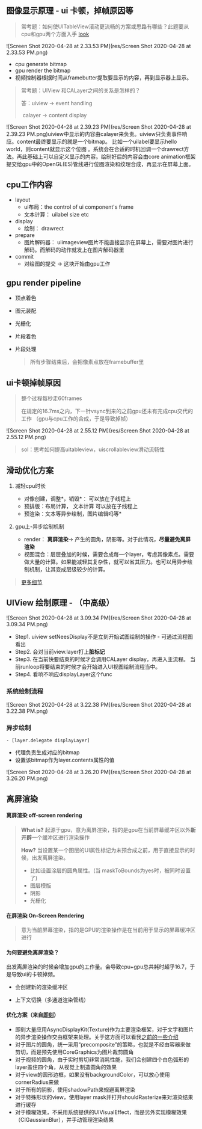 ## 图像显示原理 - ui 卡顿，掉帧原因等

> 常考题：如何使UITableView滚动更流畅的方案或思路有哪些？此题要从cpu和gpu两个方面入手 [look](#滑动优化方案)

![Screen Shot 2020-04-28 at 2.33.53 PM](res/Screen Shot 2020-04-28 at 2.33.53 PM.png)

* cpu generate bitmap
* gpu render the bitmap
* 视频控制器根据时间从framebutter提取要显示的内容，再到显示器上显示。



> 常考题：UIView 和CALayer之间的关系是怎样的？
>
> 答：uiview -> event handling
>
> ​		calayer -> content display

![Screen Shot 2020-04-28 at 2.39.23 PM](res/Screen Shot 2020-04-28 at 2.39.23 PM.png)uiview中显示的内容由calayer来负责。uiview只负责事件响应。content最终要显示的就是一个bitmap。 比如一个uilabel要显示hello world，则content就显示这个位图 。系统会在合适的时机回调一个drawrect方法。再此基础上可以自定义显示的内容。绘制好后的内容会由core animation框架提交给gpu中的OpenGL(ES)管线进行位图渲染和纹理合成，再显示在屏幕上面。

## cpu工作内容

* layout 
  * ui布局：the control of ui component's frame
  * 文本计算： uilabel size etc
* display
  * 绘制： drawrect
* prepare
  * 图片解码器： uiimageview图片不能直接显示在屏幕上，需要对图片进行解码。而解码的动作就发上在图片解码器里
* commit
  * 对绘图的提交 -> 这块开始由gpu工作

## gpu render pipeline

* 顶点着色

* 图元装配

* 光栅化

* 片段着色

* 片段处理

  >  所有步骤结束后，会把像素点放在framebuffer里

  

## ui卡顿掉帧原因

> 整个过程每秒走60frames
>
> 在规定的16.7ms之内，下一针vsync到来的之前gpu还未有完成cpu交代的工作 （gpu与cpu工作的合成，于是导致掉帧）

![Screen Shot 2020-04-28 at 2.55.12 PM](res/Screen Shot 2020-04-28 at 2.55.12 PM.png)

> sol：思考如何提高uitableview，uiscrollableview滑动流畅性



## 滑动优化方案

1. 减轻cpu时长
   * 对像创建，调整\*，销毁\*： 可以放在子线程上
   * 预排版：布局计算， 文本计算 可以放在子线程上
   * 预渲染：文本等异步绘制，图片编辑吗等\*

2. gpu上-异步绘制机制
   * render： **离屏渲染**-> 产生的圆角，阴影等。对于此情况，**尽量避免离屏渲染**
   * 视图混合：层层叠加的时候，需要合成每一个layer，考虑其像素点。需要做大量的计算。如果能减轻其复杂性，就可以省其压力。也可以用异步绘制机制，让其变成层级较少的计算。

> [更多细节](https://juejin.im/post/5b72aaf46fb9a009764bbb6a)

## UIView 绘制原理 - （中高级）

![Screen Shot 2020-04-28 at 3.09.34 PM](res/Screen Shot 2020-04-28 at 3.09.34 PM.png)

* Step1. uiview setNeesDisplay不是立刻开始试图绘制的操作 - 可通过流程图看出
* Step2. 会对当前view.layer打上**脏标记**
* Step3. 在当前快要结束的时候才会调用CALayer display，再进入主流程。 当前runloop将要结束的时候才会开始进入UI视图绘制流程当中。
* Step4. 看响不响应displayLayer这个func

### 系统绘制流程

![Screen Shot 2020-04-28 at 3.22.38 PM](res/Screen Shot 2020-04-28 at 3.22.38 PM.png)



### 异步绘制

```objc
- [layer.delegate displayLayer]
```

* 代理负责生成对应的bitmap
* 设置该bitmap作为layer.contents属性的值

![Screen Shot 2020-04-28 at 3.26.20 PM](res/Screen Shot 2020-04-28 at 3.26.20 PM.png)



## 离屏渲染

#### 离屏渲染 off-screen rendering

> **What is?** 起源于gpu，意为离屏渲染，指的是gpu在当前屏幕缓冲区以外**新开辟**一个缓冲区进行渲染操作
>
> **How?** 当设置某一个图层的UI属性标记为未预合成之前，用于直接显示的时候，出发离屏渲染。
>
> * 比如设置涂层的圆角属性。(当 maskToBounds为yes时，被同时设置了)
> * 图层模版
> * 阴影
> * 光栅化

#### 在屏渲染 On-Screen Rendering

> 意为当前屏幕渲染，指的是GPU的渲染操作是在当前用于显示的屏幕缓冲区进行

#### 为何要避免离屏渲染？

出发离屏渲染的时候会增加gpu的工作量。会导致cpu+gpu总共耗时超乎16.7，于是导致ui的卡顿掉频。

* 会创建新的渲染缓冲区

* 上下文切换（多通道渲染管线）

#### 优化方案（来自[即刻](https://zhuanlan.zhihu.com/p/72653360)）

- 即刻大量应用AsyncDisplayKit(Texture)作为主要渲染框架，对于文字和图片的异步渲染操作交由框架来处理。关于这方面可以看我[之前的一些介绍](https://link.zhihu.com/?target=https%3A//medium.com/jike-engineering/asyncdisplaykit%E4%BB%8B%E7%BB%8D-%E4%B8%80-6b871d29e005)
- 对于图片的圆角，统一采用“precomposite”的策略，也就是不经由容器来做剪切，而是预先使用CoreGraphics为图片裁剪圆角
- 对于视频的圆角，由于实时剪切非常消耗性能，我们会创建四个白色弧形的layer盖住四个角，从视觉上制造圆角的效果
- 对于view的圆形边框，如果没有backgroundColor，可以放心使用cornerRadius来做
- 对于所有的阴影，使用shadowPath来规避离屏渲染
- 对于特殊形状的view，使用layer mask并打开shouldRasterize来对渲染结果进行缓存
- 对于模糊效果，不采用系统提供的UIVisualEffect，而是另外实现模糊效果（CIGaussianBlur），并手动管理渲染结果

